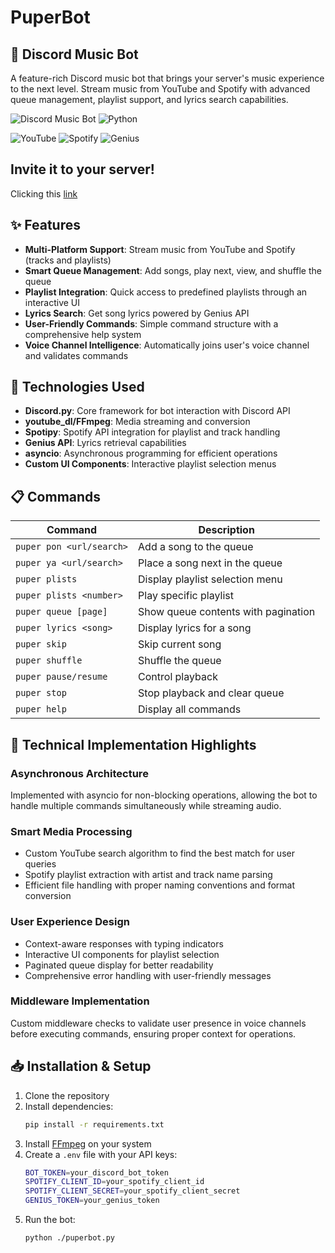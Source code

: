# PuperBot

## 🎵 Discord Music Bot

A feature-rich Discord music bot that brings your server's music experience to the next level. Stream music from YouTube and Spotify with advanced queue management, playlist support, and lyrics search capabilities.

![Discord Music Bot](https://img.shields.io/badge/Discord-Music%20Bot-7289DA?style=for-the-badge&logo=discord&logoColor=white) ![Python](https://img.shields.io/badge/Python-3.8+-blue?style=for-the-badge&logo=python&logoColor=white)

![YouTube](https://img.shields.io/badge/YouTube-API-red?style=for-the-badge&logo=youtube&logoColor=white) ![Spotify](https://img.shields.io/badge/Spotify-API-1DB954?style=for-the-badge&logo=spotify&logoColor=white) ![Genius](https://img.shields.io/badge/Genius-API-yellow?style=for-the-badge&logo=genius&logoColor=white)

## Invite it to your server!

Clicking this [link](https://discord.com/oauth2/authorize?client_id=1303152884384272506)

## ✨ Features

- **Multi-Platform Support**: Stream music from YouTube and Spotify (tracks and playlists)
- **Smart Queue Management**: Add songs, play next, view, and shuffle the queue
- **Playlist Integration**: Quick access to predefined playlists through an interactive UI
- **Lyrics Search**: Get song lyrics powered by Genius API
- **User-Friendly Commands**: Simple command structure with a comprehensive help system
- **Voice Channel Intelligence**: Automatically joins user's voice channel and validates commands

## 🔧 Technologies Used

- **Discord.py**: Core framework for bot interaction with Discord API
- **youtube_dl/FFmpeg**: Media streaming and conversion
- **Spotipy**: Spotify API integration for playlist and track handling
- **Genius API**: Lyrics retrieval capabilities
- **asyncio**: Asynchronous programming for efficient operations
- **Custom UI Components**: Interactive playlist selection menus

## 📋 Commands

| Command                  | Description                         |
| ------------------------ | ----------------------------------- |
| `puper pon <url/search>` | Add a song to the queue             |
| `puper ya <url/search>`  | Place a song next in the queue      |
| `puper plists`           | Display playlist selection menu     |
| `puper plists <number>`  | Play specific playlist              |
| `puper queue [page]`     | Show queue contents with pagination |
| `puper lyrics <song>`    | Display lyrics for a song           |
| `puper skip`             | Skip current song                   |
| `puper shuffle`          | Shuffle the queue                   |
| `puper pause/resume`     | Control playback                    |
| `puper stop`             | Stop playback and clear queue       |
| `puper help`             | Display all commands                |

## 🚀 Technical Implementation Highlights

### Asynchronous Architecture

Implemented with asyncio for non-blocking operations, allowing the bot to handle multiple commands simultaneously while streaming audio.

### Smart Media Processing

- Custom YouTube search algorithm to find the best match for user queries
- Spotify playlist extraction with artist and track name parsing
- Efficient file handling with proper naming conventions and format conversion

### User Experience Design

- Context-aware responses with typing indicators
- Interactive UI components for playlist selection
- Paginated queue display for better readability
- Comprehensive error handling with user-friendly messages

### Middleware Implementation

Custom middleware checks to validate user presence in voice channels before executing commands, ensuring proper context for operations.

## 📥 Installation & Setup

1. Clone the repository
2. Install dependencies:
   ```bash
   pip install -r requirements.txt
   ```
3. Install [FFmpeg](https://ffmpeg.org/download.html) on your system
4. Create a `.env` file with your API keys:
   ```bash
   BOT_TOKEN=your_discord_bot_token
   SPOTIFY_CLIENT_ID=your_spotify_client_id
   SPOTIFY_CLIENT_SECRET=your_spotify_client_secret
   GENIUS_TOKEN=your_genius_token
   ```
5. Run the bot:
   ```bash
   python ./puperbot.py
   ```
